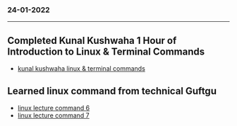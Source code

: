 ### 24-01-2022
---


## Completed Kunal Kushwaha 1 Hour of Introduction to Linux & Terminal Commands

- [kunal kushwaha linux & terminal commands](https://www.youtube.com/watch?v=iwolPf6kN-k&t=4569s)


## Learned linux command from technical Guftgu

- [linux lecture command 6](https://www.youtube.com/watch?v=CkN25Y1HmiY&list=PLBGx66SQNZ8aPsFDwb79JrS2KQBTIZo10&index=9)
- [linux lecture command 7](https://www.youtube.com/watch?v=0jOo6aH2cNI&list=PLBGx66SQNZ8aPsFDwb79JrS2KQBTIZo10&index=10)